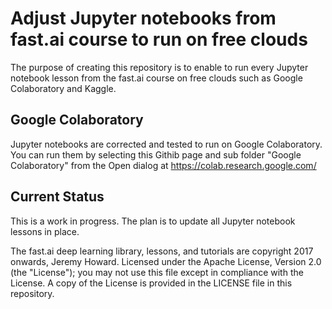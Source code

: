 # Adjust Jupyter notebooks from fast.ai course to run on free clouds
The purpose of creating this repository is to enable to run every Jupyter notebook lesson from the fast.ai course on free clouds such as Google Colaboratory and Kaggle.

## Google Colaboratory
Jupyter notebooks are corrected and tested to run on Google Colaboratory. You can run them by selecting this Githib page and sub folder "Google Colaboratory" from the Open dialog at https://colab.research.google.com/

## Current Status
This is a work in progress. The plan is to update all Jupyter notebook lessons in place.

The fast.ai deep learning library, lessons, and tutorials are copyright 2017 onwards, Jeremy Howard. Licensed under the Apache License, Version 2.0 (the "License"); you may not use this file except in compliance with the License. A copy of the License is provided in the LICENSE file in this repository.
